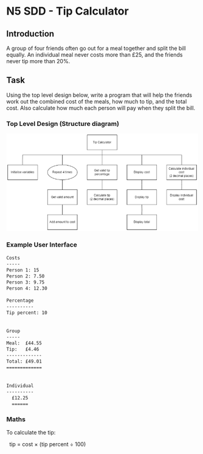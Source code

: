 # N5 SDD - Tip Calculator

## Introduction

A group of four friends often go out for a meal together and split the bill equally.  An individual meal never costs more than £25, and the friends never tip more than 20%.

## Task

Using the top level design below, write a program that will help the friends work out the combined cost of the meals, how much to tip, and the total cost.  Also calculate how much each person will pay when they split the bill.

### Top Level Design (Structure diagram)

![Structure diagram](assets/sd.png)

### Example User Interface

```
Costs
-----
Person 1: 15
Person 2: 7.50
Person 3: 9.75
Person 4: 12.30

Percentage
----------
Tip percent: 10


Group
-----
Meal:  £44.55
Tip:   £4.46
-------------
Total: £49.01
=============


Individual
----------
  £12.25
  ======
```

### Maths

To calculate the tip:

&nbsp;&nbsp;tip = cost &times; (tip percent &divide; 100) 

